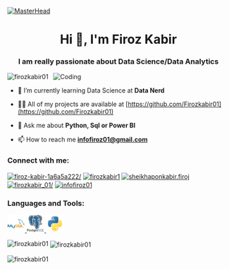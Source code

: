 [![MasterHead](https://miro.medium.com/max/1400/0*CHs47eo87tMPd_-q.gif)](https://www.linkedin.com/in/firoz-kabir-1a6a5a222/)
<h1 align="center">Hi 👋, I'm Firoz Kabir</h1>
<h3 align="center">I am really passionate about Data Science/Data Analytics </h3>
<img align="right" alt="Coding" width="400" src="https://miro.medium.com/max/1400/0*CHs47eo87tMPd_-q.gif">

<p align="left"> <img src="https://komarev.com/ghpvc/?username=firozkabir01&label=Profile%20views&color=0e75b6&style=flat" alt="firozkabir01" /> </p>

- 🌱 I’m currently learning Data Science at **Data Nerd**

- 👨‍💻 All of my projects are available at [https://github.com/Firozkabir01](https://github.com/Firozkabir01)

- 💬 Ask me about **Python, Sql or Power BI**

- 📫 How to reach me **infofiroz01@gmail.com**

<h3 align="left">Connect with me:</h3>
<p align="left">
<a href="https://linkedin.com/in/firoz-kabir-1a6a5a222/" target="blank"><img align="center" src="https://raw.githubusercontent.com/rahuldkjain/github-profile-readme-generator/master/src/images/icons/Social/linked-in-alt.svg" alt="firoz-kabir-1a6a5a222/" height="30" width="40" /></a>
<a href="https://kaggle.com/firozkabir1" target="blank"><img align="center" src="https://raw.githubusercontent.com/rahuldkjain/github-profile-readme-generator/master/src/images/icons/Social/kaggle.svg" alt="firozkabir1" height="30" width="40" /></a>
<a href="https://fb.com/sheikhaponkabir.firoj" target="blank"><img align="center" src="https://raw.githubusercontent.com/rahuldkjain/github-profile-readme-generator/master/src/images/icons/Social/facebook.svg" alt="sheikhaponkabir.firoj" height="30" width="40" /></a>
<a href="https://instagram.com/firozkabir_01/" target="blank"><img align="center" src="https://raw.githubusercontent.com/rahuldkjain/github-profile-readme-generator/master/src/images/icons/Social/instagram.svg" alt="firozkabir_01/" height="30" width="40" /></a>
<a href="https://www.hackerrank.com/infofiroz01" target="blank"><img align="center" src="https://raw.githubusercontent.com/rahuldkjain/github-profile-readme-generator/master/src/images/icons/Social/hackerrank.svg" alt="infofiroz01" height="30" width="40" /></a>
</p>

<h3 align="left">Languages and Tools:</h3>
<p align="left"> <a href="https://www.mysql.com/" target="_blank" rel="noreferrer"> <img src="https://raw.githubusercontent.com/devicons/devicon/master/icons/mysql/mysql-original-wordmark.svg" alt="mysql" width="40" height="40"/> </a> <a href="https://www.postgresql.org" target="_blank" rel="noreferrer"> <img src="https://raw.githubusercontent.com/devicons/devicon/master/icons/postgresql/postgresql-original-wordmark.svg" alt="postgresql" width="40" height="40"/> </a> <a href="https://www.python.org" target="_blank" rel="noreferrer"> <img src="https://raw.githubusercontent.com/devicons/devicon/master/icons/python/python-original.svg" alt="python" width="40" height="40"/> </a> </p>

<p><img align="left" src="https://github-readme-stats.vercel.app/api/top-langs?username=firozkabir01&show_icons=true&locale=en&layout=compact" alt="firozkabir01" /></p>

<p>&nbsp;<img align="center" src="https://github-readme-stats.vercel.app/api?username=firozkabir01&show_icons=true&locale=en" alt="firozkabir01" /></p>

<p><img align="center" src="https://github-readme-streak-stats.herokuapp.com/?user=firozkabir01&" alt="firozkabir01" /></p>

